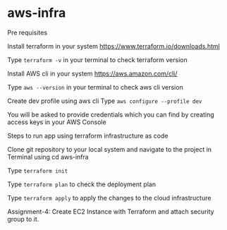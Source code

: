 # aws-infra

Pre requisites

Install terraform in your system
https://www.terraform.io/downloads.html

Type ```terraform -v``` in your terminal to check terraform version

Install AWS cli in your system
https://aws.amazon.com/cli/

Type ```aws --version``` in your terminal to check aws cli version

Create dev profile using aws cli
Type ```aws configure --profile dev```

You will be asked to provide credentials which you can find by creating access keys in your AWS Console

Steps to run app using terraform infrastructure as code

Clone git repository to your local system and navigate to the project in Terminal using cd aws-infra

Type ```terraform init```

Type ```terraform plan``` to check the deployment plan

Type ```terraform apply``` to apply the changes to the cloud infrastructure


Assignment-4: 
Create EC2 Instance with Terraform and attach security group to it.

